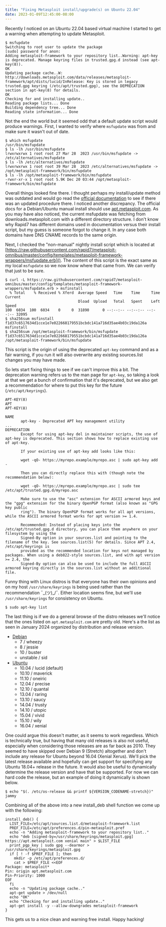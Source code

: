 ```yaml
---
title: "Fixing Metasploit install/upgrade(s) on Ubuntu 22.04"
date: 2023-01-09T12:45:00-08:00
---
```

Recently I noticed on an Ubuntu 22.04 based virtual machine I started to get a warning when attempting to update Metasploit.

```console
$ msfupdate
Switching to root user to update the package
[sudo] password for anon: 
Adding metasploit-framework to your repository list..Warning: apt-key is deprecated. Manage keyring files in trusted.gpg.d instead (see apt-key(8)).
OK
Updating package cache..W: http://downloads.metasploit.com/data/releases/metasploit-framework/apt/dists/lucid/InRelease: Key is stored in legacy trusted.gpg keyring (/etc/apt/trusted.gpg), see the DEPRECATION section in apt-key(8) for details.
OK
Checking for and installing update..
Reading package lists... Done
Building dependency tree... Done
Reading state information... Done
```

Not the end the world but it seemed odd that a default update script would produce warnings. First, I wanted to verify where `msfupdate` was from and make sure it wasn't out of date.

```console
$ which msfupdate
/usr/bin/msfupdate
$ ls -lh /usr/bin/msfupdate
lrwxrwxrwx 1 root root 27 Mar 28  2023 /usr/bin/msfupdate -> /etc/alternatives/msfupdate
$ ls -lh /etc/alternatives/msfupdate
lrwxrwxrwx 1 root root 39 Mar 28  2023 /etc/alternatives/msfupdate -> /opt/metasploit-framework/bin/msfupdate
$ ls -lh /opt/metasploit-framework/bin/msfupdate 
-rwxr-xr-x 1 root root 5.9K Dec 20 03:44 /opt/metasploit-framework/bin/msfupdate
```

Overall things looked fine there. I thought perhaps my install/update method was outdated and would go read the [official documentation](https://docs.metasploit.com/docs/using-metasploit/getting-started/nightly-installers.html) to see if there was an updated procedure there. I noticed another discrepancy. The official docs for a Debian/Ubuntu manual install should use [apt.metasploit.com](https://apt.metasploit.com/). As you may have also noticed, the current msfupdate was fetching from downloads.metasploit.com with a different directory structure. I don't know why Rapid7 has different domains used in documentation versus their install script, but my guess is someone forgot to change it. In any case both domains have DNS CNAME records to the same origin.

Next, I checked the "non-manual" nightly install script which is located at [https://raw.githubusercontent.com/rapid7/metasploit-omnibus/master/config/templates/metasploit-framework-wrappers/msfupdate.erb](). The content of this script is the exact same as my local `msfupdate` so we now know where that came from. We can verify that just to be sure.

```console
$ curl -L https://raw.githubusercontent.com/rapid7/metasploit-omnibus/master/config/templates/metasploit-framework-wrappers/msfupdate.erb > msfinstall
  % Total    % Received % Xferd  Average Speed   Time    Time     Time  Current
                                 Dload  Upload   Total   Spent    Left  Speed
100  6034  100  6034    0     0  31890      0 --:--:-- --:--:-- --:--:-- 32095
$ sha256sum msfinstall 
f1d37c6517634d1cce1e7e022668179551bcbdc141a716d35ae4b03c19da126a  msfinstall
$ sha256sum /opt/metasploit-framework/bin/msfupdate 
f1d37c6517634d1cce1e7e022668179551bcbdc141a716d35ae4b03c19da126a  /opt/metasploit-framework/bin/msfupdate
```

This script is the origin of using the deprecated `apt-key` command and as a fair warning, if you run it will also overwrite any existing sources.list changes you may have made.

So lets start fixing things to see if we can't improve this a bit. The deprecation warning refers us to the man page for `apt-key`, so taking a look at that we get a bunch of confirmation that it's deprecated, but we also get a recommendation for where to put this key for the future (`/etc/apt/keyrings`).

```console
APT-KEY(8)                                                                  APT                                                                 APT-KEY(8)

NAME
       apt-key - Deprecated APT key management utility
...
DEPRECATION
       Except for using apt-key del in maintainer scripts, the use of apt-key is deprecated. This section shows how to replace existing use of apt-key.

       If your existing use of apt-key add looks like this:

       wget -qO- https://myrepo.example/myrepo.asc | sudo apt-key add -

       Then you can directly replace this with (though note the recommendation below):

       wget -qO- https://myrepo.example/myrepo.asc | sudo tee /etc/apt/trusted.gpg.d/myrepo.asc

       Make sure to use the "asc" extension for ASCII armored keys and the "gpg" extension for the binary OpenPGP format (also known as "GPG key public
       ring"). The binary OpenPGP format works for all apt versions, while the ASCII armored format works for apt version >= 1.4.

       Recommended: Instead of placing keys into the /etc/apt/trusted.gpg.d directory, you can place them anywhere on your filesystem by using the
       Signed-By option in your sources.list and pointing to the filename of the key. See sources.list(5) for details. Since APT 2.4, /etc/apt/keyrings is
       provided as the recommended location for keys not managed by packages. When using a deb822-style sources.list, and with apt version >= 2.4, the
       Signed-By option can also be used to include the full ASCII armored keyring directly in the sources.list without an additional file.
```

Funny thing with Linux distros is that everyone has their own opinions and on my host `/usr/share/keyrings` is being used rather than the recommendation ¯\_(ツ)_/¯. Either location seems fine, but we'll use `/usr/share/keyrings` for consistency on Ubuntu.

```console
$ sudo apt-key list
```

The last thing is if we do a general browse of the distro releases we'll notice that the ones listed on `apt.metasploit.com` are pretty old. Here's a the list as seen in January 2024 organized by distribution and release version.

- [Debian](https://www.debian.org/releases/)
    - 7 / wheezy
    - 8 / jessie
    - 10 / buster
    - unstable / sid
- [Ubuntu](https://wiki.ubuntu.com/Releases)
    - 10.04 / lucid (default)
    - 10.10 / maverick
    - 11.10 / oneiric
    - 12.04 / precise
    - 12.10 / quantal
    - 13.04 / raring
    - 13.10 / saucy
    - 14.04 / trusty
    - 14.10 / utopic
    - 15.04 / vivid
    - 15.10 / wily
    - 16.04 / xenial

One could argue this doesn't matter, as it seems to work regardless. Which is technically true, but having that many old releases is also not useful, especially when considering those releases are as far back as 2010. They seemed to have skipped over Debian 9 (Stretch) altogether and don't include any release for Ubuntu beyond 16.04 (Xenial Xerus). We'll pick the latest release available and hopefully can get support for specifying any Ubuntu 18.04+ release in the future. It would also be useful to dynamically determine the release version and have that be supported. For now we can hard code the release, but an example of doing it dynamically is shown below.

```console
$ echo "$(. /etc/os-release && printf ${VERSION_CODENAME-stretch})"
jammy
```

Combining all of the above into a new install_deb shell function we come up with the following:

```console
install_deb() {
  LIST_FILE=/etc/apt/sources.list.d/metasploit-framework.list
  PREF_FILE=/etc/apt/preferences.d/pin-metasploit.pref
  echo -n "Adding metasploit-framework to your repository list.."
  echo "deb [signed-by=/usr/share/keyrings/metasploit.gpg] https://apt.metasploit.com xenial main" > $LIST_FILE
  print_pgp_key | sudo gpg --dearmor > /usr/share/keyrings/metasploit.gpg 
  if [ ! -f $PREF_FILE ]; then
    mkdir -p /etc/apt/preferences.d/
    cat > $PREF_FILE <<EOF
Package: metasploit*
Pin: origin apt.metasploit.com
Pin-Priority: 1000
EOF
  fi
  echo -n "Updating package cache.."
  apt-get update > /dev/null
  echo "OK"
  echo "Checking for and installing update.."
  apt-get install -y --allow-downgrades metasploit-framework
}
```

This gets us to a nice clean and warning free install. Happy hacking!
